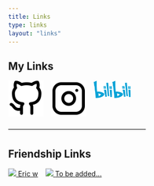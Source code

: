 ```yaml
---
title: Links
type: links
layout: "links"
---
```


## My Links
<div style="display: flex; display: -webkit-flex;">
    <a href="https://github.com/HaibiPeng" target="_blank"><img src="./mylinks/github.svg"></a>
    <a href="https://www.instagram.com/photographb0722/" target="_blank"><img src="./mylinks/instagram.svg" style="padding: 0 15px"></a>
    <a href="https://space.bilibili.com/5405796?spm_id_from=333.1007.0.0" target="_blank"><img src="./mylinks/bilibili.svg" width="75px"></a>
</div>
<p>————————————————————</p>

## Friendship Links
<div style="display: flex; display: -webkit-flex;">
    <a href="http://zhifengwei.site/" target="_blank">
        <img src="http://zhifengwei.site/img/icon.png" width="50px">
        <span>Eric w</span>
    </a>
    <a href="http://baidu.com/" target="_blank" style="padding: 0 15px">
        <img src="https://img1.baidu.com/it/u=3972921762,1095118333&fm=253&fmt=auto&app=138&f=JPEG?w=500&h=500" width="50px">
        <span>To be added...</span>
    </a>
</div>